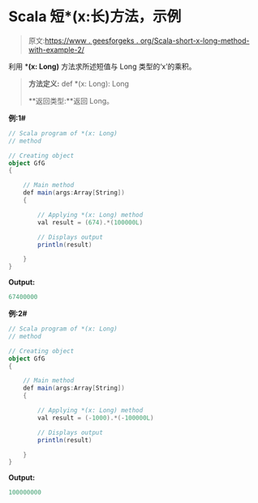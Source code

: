 # Scala 短*(x:长)方法，示例

> 原文:[https://www . geesforgeks . org/Scala-short-x-long-method-with-example-2/](https://www.geeksforgeeks.org/scala-short-x-long-method-with-example-2/)

利用 ***(x: Long)** 方法求所述短值与 Long 类型的‘x’的乘积。

> **方法定义:** def *(x: Long): Long
> 
> **返回类型:**返回 Long。

**例:1#**

```scala
// Scala program of *(x: Long)
// method

// Creating object
object GfG
{ 

    // Main method
    def main(args:Array[String])
    {

        // Applying *(x: Long) method 
        val result = (674).*(100000L)

        // Displays output
        println(result)

    }
} 
```

**Output:**

```scala
67400000

```

**例:2#**

```scala
// Scala program of *(x: Long)
// method

// Creating object
object GfG
{ 

    // Main method
    def main(args:Array[String])
    {

        // Applying *(x: Long) method
        val result = (-1000).*(-100000L)

        // Displays output
        println(result)

    }
} 
```

**Output:**

```scala
100000000

```